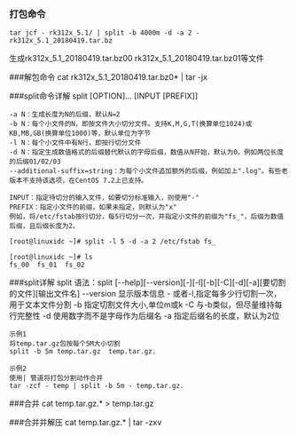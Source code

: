### 打包命令
	tar jcf - rk312x_5.1/ | split -b 4000m -d -a 2 - rk312x_5.1_20180419.tar.bz

生成rk312x_5.1_20180419.tar.bz00 rk312x_5.1_20180419.tar.bz01等文件

###解包命令
	cat rk312x_5.1_20180419.tar.bz0* | tar -jx

###split命令详解
	split [OPTION]... [INPUT [PREFIX]]
	  
	-a N：生成长度为N的后缀，默认N=2
	-b N：每个小文件的N，即按文件大小切分文件。支持K,M,G,T(换算单位1024)或KB,MB,GB(换算单位1000)等，默认单位为字节
	-l N：每个小文件中有N行，即按行切分文件
	-d N：指定生成数值格式的后缀替代默认的字母后缀，数值从N开始，默认为0。例如两位长度的后缀01/02/03
	--additional-suffix=string：为每个小文件追加额外的后缀，例如加上".log"。有些老版本不支持该选项，在CentOS 7.2上已支持。
	  
	INPUT：指定待切分的输入文件，如要切分标准输入，则使用"-"
	PREFIX：指定小文件的前缀，如果未指定，则默认为"x"
	例如，将/etc/fstab按行切分，每5行切分一次，并指定小文件的前缀为"fs_"，后缀为数值后缀，且后缀长度为2。
	
	[root@linuxidc ~]# split -l 5 -d -a 2 /etc/fstab fs_
	
	[root@linuxidc ~]# ls
	fs_00  fs_01  fs_02

###split详解
	split
	语法：split [--help][--version][-][-l][-b][-C][-d][-a][要切割的文件][输出文件名]
	--version 显示版本信息
	- 或者-l,指定每多少行切割一次，用于文本文件分割
	-b 指定切割文件大小,单位m或k
	-C 与-b类似，但尽量维持每行完整性
	-d 使用数字而不是字母作为后缀名
	-a 指定后缀名的长度，默认为2位

	示例1
	将temp.tar.gz包按每个5M大小切割
	split -b 5m temp.tar.gz  temp.tar.gz.

	示例2
	使用| 管道将打包分割动作合并
	tar -zcf - temp | split -b 5m - temp.tar.gz.

###合并
	cat temp.tar.gz.* > temp.tar.gz

###合并并解压
	cat temp.tar.gz.*  | tar -zxv

